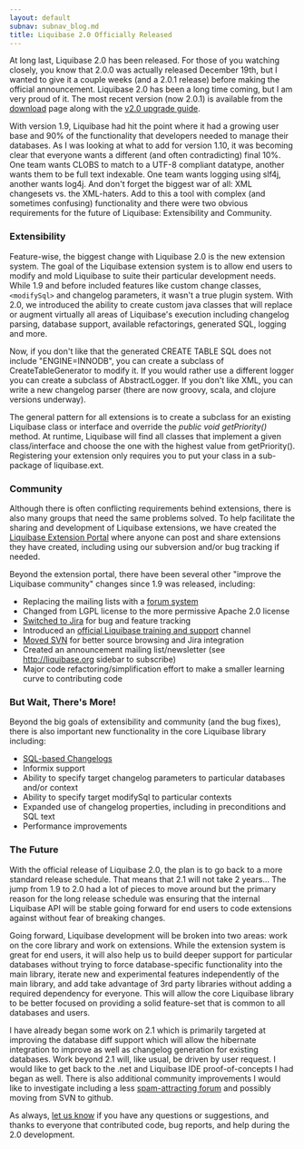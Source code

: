 ```yaml
---
layout: default
subnav: subnav_blog.md
title: Liquibase 2.0 Officially Released
---
```



At long last, Liquibase 2.0 has been released.  For those of you watching closely, you know that 2.0.0 was actually released December 19th, but I wanted to give it a couple weeks (and a 2.0.1 release) before making the official announcement.  Liquibase 2.0 has been a long time coming, but I am very proud of it.  The most recent version (now 2.0.1) is available from the <a href="http://liquibase.org/download">download</a> page along with the <a href="http://liquibase.org/v2_upgrade">v2.0 upgrade guide</a>.


With version 1.9, Liquibase had hit the point where it had a growing user base and 90% of the functionality that developers needed to manage their databases.  As I was looking at what to add for version 1.10, it was becoming clear that everyone wants a different (and often contradicting) final 10%.  One team wants CLOBS to match to a UTF-8 compliant datatype, another wants them to be full text indexable.  One team wants logging using slf4j, another wants log4j.  And don't forget the biggest war of all:  XML changesets vs. the XML-haters.  Add to this a tool with complex (and sometimes confusing) functionality and there were two obvious requirements for the future of Liquibase: Extensibility and Community.


### Extensibility

Feature-wise, the biggest change with Liquibase 2.0 is the new extension system.  The goal of the Liquibase extension system is to allow end users to modify and mold Liquibase to suite their particular development needs.  While 1.9 and before included features like custom change classes, `<modifySql>` and changelog parameters, it wasn't a true plugin system.  With 2.0, we introduced the ability to create custom java classes that will replace or augment virtually all areas of Liquibase's execution including changelog parsing, database support, available refactorings, generated SQL, logging and more.


Now, if you don't like that the generated CREATE TABLE SQL does not include "ENGINE=INNODB", you can create a subclass of CreateTableGenerator to modify it.  If you would rather use a different logger you can create a subclass of AbstractLogger.  If you don't like XML, you can write a new changelog parser (there are now groovy, scala, and clojure versions underway).


The general pattern for all extensions is to create a subclass for an existing Liquibase class or interface and override the *public void getPriority()* method.  At runtime, Liquibase will find all classes that implement a given class/interface and choose the one with the highest value from getPriority().  Registering your extension only requires you to put your class in a sub-package of liquibase.ext.


### Community


Although there is often conflicting requirements behind extensions, there is also many groups that need the same problems solved.  To help facilitate the sharing and development of Liquibase extensions, we have created the <a href="http://liquibase.org/extensions">Liquibase Extension Portal</a> where anyone can post and share extensions they have created, including using our subversion and/or bug tracking if needed.


Beyond the extension portal, there have been several other "improve the Liquibase community" changes since 1.9 was released, including:


- Replacing the mailing lists with a <a href="http://liquibase.org/forum">forum system</a>
- Changed from LGPL license to the more permissive Apache 2.0 license
- <a href="http://liquibase.jira.com">Switched to Jira</a> for bug and feature tracking
- Introduced an <a href="http://liquibase.com">official Liquibase training and support</a> channel
- <a href="http://liquibase.jira.com/source/browse/CORE">Moved SVN</a> for better source browsing and Jira integration
- Created an announcement mailing list/newsletter (see http://liquibase.org sidebar to subscribe)
- Major code refactoring/simplification effort to make a smaller learning curve to contributing code

### But Wait, There's More!


Beyond the big goals of extensibility and community (and the bug fixes), there is also important new functionality in the core Liquibase library including:


- <a href="http://www.liquibase.org/2010/05/liquibase-formatted-sql.html">SQL-based Changelogs</a>
- Informix support
- Ability to specify target changelog parameters to particular databases and/or context
- Ability to specify target modifySql to particular contexts
- Expanded use of changelog properties, including in preconditions and SQL text
- Performance improvements

### The Future


With the official release of Liquibase 2.0, the plan is to go back to a more standard release schedule.  That means that 2.1 will not take 2 years...  The jump from 1.9 to 2.0 had a lot of pieces to move around but the primary reason for the long release schedule was ensuring that the internal Liquibase API will be stable going forward for end users to code extensions against without fear of breaking changes.


Going forward, Liquibase development will be broken into two areas: work on the core library and work on extensions.  While the extension system is great for end users, it will also help us to build deeper support for particular databases without trying to force database-specific functionality into the main library, iterate new and experimental features independently of the main library, and add take advantage of 3rd party libraries without adding a required dependency for everyone.  This will allow the core Liquibase library to be better focused on providing a solid feature-set that is common to all databases and users.


I have already began some work on 2.1 which is primarily targeted at improving the database diff support which will allow the hibernate integration to improve as well as changelog generation for existing databases.  Work beyond 2.1 will, like usual, be driven by user request.  I would like to get back to the .net and Liquibase IDE proof-of-concepts I had began as well.  There is also additional community improvements I would like to investigate including a less <a href="http://liquibase.org/forum/index.php?topic=962.0">spam-attracting forum</a> and possibly moving from SVN to github.


As always, <a href="http://liquibase.org/community">let us know</a> if you have any questions or suggestions, and thanks to everyone that contributed code, bug reports, and help during the 2.0 development.

